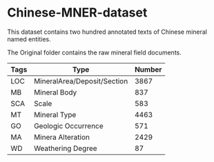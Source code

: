 # Chinese-MNER-dataset

This dataset contains two hundred annotated texts of Chinese mineral named entities.

The Original folder contains the raw mineral field documents.

|Tags|Type|Number|
| ----- | --------- | ----------- | 
|LOC|MineralArea/Deposit/Section|3867|
|MB|Mineral Body|837|
|SCA|Scale|583|
|MT|Mineral Type|4463|
|GO|Geologic Occurrence|571|
|MA|Minera Alteration|2429|
|WD|Weathering Degree|87|
